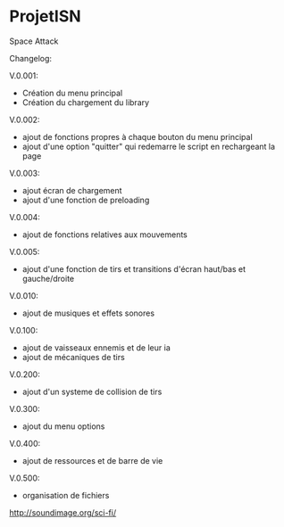 # ProjetISN
Space Attack

Changelog:

V.0.001:

- Création du menu principal
- Création du chargement du library

V.0.002:

- ajout de fonctions propres à chaque bouton du menu principal
- ajout d'une option "quitter" qui redemarre le script en rechargeant la page

V.0.003:

- ajout écran de chargement
- ajout d'une fonction de preloading

V.0.004:

- ajout de fonctions relatives aux mouvements

V.0.005:
- ajout d'une fonction de tirs et transitions d'écran haut/bas et gauche/droite

V.0.010:
- ajout de musiques et effets sonores

V.0.100: 
- ajout de vaisseaux ennemis et de leur ia
- ajout de mécaniques de tirs 

V.0.200:
- ajout d'un systeme de collision de tirs

V.0.300:
- ajout du menu options

V.0.400:
- ajout de ressources et de barre de vie

V.0.500:
- organisation de fichiers

http://soundimage.org/sci-fi/
